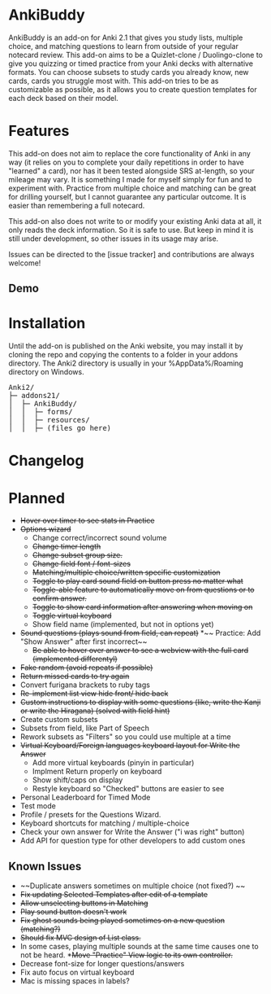 # AnkiBuddy
AnkiBuddy is an add-on for Anki 2.1 that gives you study lists, multiple choice, and matching questions to learn from outside of your regular notecard review.
This add-on aims to be a Quizlet-clone / Duolingo-clone to give you quizzing or timed practice from your Anki decks with alternative formats.
You can choose subsets to study cards you already know, new cards, cards you struggle most with. This add-on tries to be as customizable as possible, as it allows you to create question templates for each deck based on their model. 

# Features


This add-on does not aim to replace the core functionality of Anki in any way (it relies on you to complete your daily repetitions in order to have "learned" a card), nor has it been tested alongside SRS at-length, so your mileage may vary. It is something I made for myself simply for fun and to experiment with. Practice from multiple choice and matching can be great for drilling yourself, but I cannot guarantee any particular outcome. It is easier than remembering a full notecard. 

This add-on also does not write to or modify your existing Anki data at all, it only reads the deck information. So it is safe to use. But keep in mind it is still under development, so other issues in its usage may arise. 

Issues can be directed to the [issue tracker] and contributions are always welcome!

## Demo

# Installation

Until the add-on is published on the Anki website, you may install it by cloning the repo and copying the contents to a folder in your addons directory. The Anki2 directory is usually in your %AppData%/Roaming directory on Windows.
<pre>
Anki2/
├─ addons21/
│  ├─ AnkiBuddy/
│  │  ├─ forms/
│  │  ├─ resources/
│  │  ├─ (files go here)
</pre>


# Changelog

# Planned 
* ~~Hover over timer to see stats in Practice~~
* ~~Options wizard~~
    * Change correct/incorrect sound volume
    * ~~Change timer length~~
    * ~~Change subset group size.~~
    * ~~Change field font / font-sizes~~
    * ~~Matching/multiple choice/written specific customization~~
    * ~~Toggle to play card sound field on button press no matter what~~
    * ~~Toggle-able feature to automatically move on from questions or to confirm answer.~~
    * ~~Toggle to show card information after answering when moving on~~
    * ~~Toggle virtual keyboard~~
    * Show field name (implemented, but not in options yet)
* ~~Sound questions (plays sound from field, can repeat)~~
*~~ Practice: Add "Show Answer" after first incorrect~~
    * ~~Be able to hover over answer to see a webview with the full card (implemented differentyl)~~
* ~~Fake random (avoid repeats if possible)~~
* ~~Return missed cards to try again~~
* Convert furigana brackets to ruby tags
* ~~Re-implement list view hide front/ hide back~~
* ~~Custom instructions to display with some questions (like, write the Kanji or write the Hiragana) (solved with field hint)~~
* Create custom subsets
* Subsets from field, like Part of Speech
* Rework subsets as "Filters" so you could use multiple at a time
* ~~Virtual Keyboard/Foreign languages keyboard layout for Write the Answer~~
    * Add more virtual keyboards (pinyin in particular)
    * Implment Return properly on keyboard
    * Show shift/caps on display
    * Restyle keyboard so "Checked" buttons are easier to see
* Personal Leaderboard for Timed Mode 
* Test mode
* Profile / presets for the Questions Wizard. 
* Keyboard shortcuts for matching / multiple-choice
* Check your own answer for Write the Answer ("i was right" button)
* Add API for question type for other developers to add custom ones

## Known Issues
* ~~Duplicate answers sometimes on multiple choice (not fixed?) ~~
* ~~Fix updating Selected Templates after edit of a template~~
* ~~Allow unselecting buttons in Matching~~
* ~~Play sound button doesn't work~~
* ~~Fix ghost sounds being played sometimes on a new question (matching?)~~
* ~~Should fix MVC design of List class.~~
* In some cases, playing multiple sounds at the same time causes one to not be heard.
*~~Move "Practice" View logic to its own controller.~~
* Decrease font-size for longer questions/answers
* Fix auto focus on virtual keyboard
* Mac is missing spaces in labels?